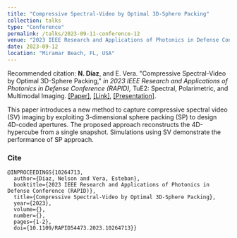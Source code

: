 ```yaml
---
title: "Compressive Spectral-Video by Optimal 3D-Sphere Packing"
collection: talks
type: "Conference"
permalink: /talks/2023-09-11-conference-12
venue: "2023 IEEE Research and Applications of Photonics in Defense Conference (RAPID), Miramar Beach, FL, USA"
date: 2023-09-12
location: "Miramar Beach, FL, USA"
---
```

Recommended citation: **N. Díaz**, and E. Vera. "Compressive Spectral-Video by Optimal 3D-Sphere Packing," <i>in 2023 IEEE Research and Applications of Photonics in Defense Conference (RAPID),</i> TuE2: Spectral, Polarimetric, and Multimodal Imaging. [[Paper]](https://nelson10.github.io/files/Conference13.pdf), [[Link]](https://ieeexplore.ieee.org/document/10264713), [[Presentation]](https://nelson10.github.io/files/Presentation_RAPID2023.pdf).

This paper introduces a new method to capture compressive spectral video (SV) imaging by exploiting 3-dimensional sphere packing (SP) to design 4D-coded apertures. The proposed approach reconstructs the 4D-hypercube from a single snapshot. Simulations using SV demonstrate the performance of SP approach.

### Cite

```
@INPROCEEDINGS{10264713,
  author={Diaz, Nelson and Vera, Esteban},
  booktitle={2023 IEEE Research and Applications of Photonics in Defense Conference (RAPID)}, 
  title={Compressive Spectral-Video by Optimal 3D-Sphere Packing}, 
  year={2023},
  volume={},
  number={},
  pages={1-2},
  doi={10.1109/RAPID54473.2023.10264713}}
```
